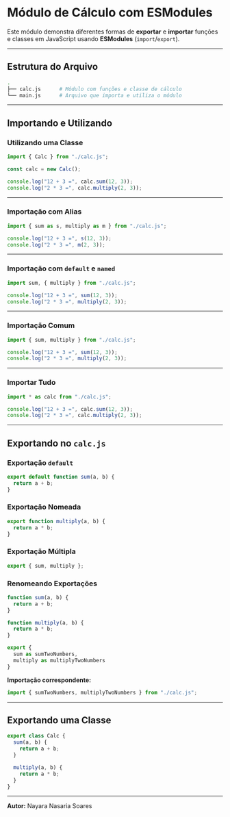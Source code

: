 # Módulo de Cálculo com ESModules

Este módulo demonstra diferentes formas de **exportar** e **importar** funções e classes em JavaScript usando **ESModules** (`import`/`export`).

---

## Estrutura do Arquivo

```bash
.
├── calc.js      # Módulo com funções e classe de cálculo
└── main.js      # Arquivo que importa e utiliza o módulo
```

---

## Importando e Utilizando

### Utilizando uma Classe

```js
import { Calc } from "./calc.js";

const calc = new Calc();

console.log("12 + 3 =", calc.sum(12, 3));
console.log("2 * 3 =", calc.multiply(2, 3));
```

---

### Importação com Alias

```js
import { sum as s, multiply as m } from "./calc.js";

console.log("12 + 3 =", s(12, 3));
console.log("2 * 3 =", m(2, 3));
```

---

### Importação com `default` e `named`

```js
import sum, { multiply } from "./calc.js";

console.log("12 + 3 =", sum(12, 3));
console.log("2 * 3 =", multiply(2, 3));
```

---

### Importação Comum

```js
import { sum, multiply } from "./calc.js";

console.log("12 + 3 =", sum(12, 3));
console.log("2 * 3 =", multiply(2, 3));
```

---

### Importar Tudo

```js
import * as calc from "./calc.js";

console.log("12 + 3 =", calc.sum(12, 3));
console.log("2 * 3 =", calc.multiply(2, 3));
```

---

## Exportando no `calc.js`

### Exportação `default`

```js
export default function sum(a, b) {
  return a + b;
}
```

### Exportação Nomeada

```js
export function multiply(a, b) {
  return a * b;
}
```

### Exportação Múltipla

```js
export { sum, multiply };
```

### Renomeando Exportações

```js
function sum(a, b) {
  return a + b;
}

function multiply(a, b) {
  return a * b;
}

export {
  sum as sumTwoNumbers,
  multiply as multiplyTwoNumbers
}
```

**Importação correspondente:**

```js
import { sumTwoNumbers, multiplyTwoNumbers } from "./calc.js";
```

---

## Exportando uma Classe

```js
export class Calc {
  sum(a, b) {
    return a + b;
  }

  multiply(a, b) {
    return a * b;
  }
}
```

---

**Autor:** Nayara Nasaria Soares
```
